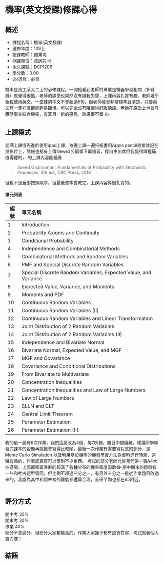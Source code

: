 # 機率(英文授課)修課心得
## 概述
- 課程名稱：機率(英文授課)
- 選修年度：109上
- 授課教師：謝秉均
- 開課單位：資訊共同  
- 永久課號：DCP1206
- 學分數：3.00
- 必/選修：必修

機率是資工系大二上的必修課程。一開始看到老師的專業是機器學習相關（多臂機）就覺得很酷，老師的課堂也果然沒有讓我失望，上課內容扎實有趣。老師幾乎全程使用英文，一堂課的中文不會超過5句，但老師發音非常標準且清楚，只要英文有一定程度都能輕易聽懂。可以完全沒有阻礙得舒服聽課。老師在課堂上也會呼應時事並結合機率，有耳目一新的感覺，效果很不錯 👍
## 上課模式
老師上課很先進的使用ipad上課，依邊上課一遍把板書用Apple pencil直接註記在投影片上，簡報也都有上傳Newe3公同學下載複習，採自由出席但我覺得課程瞞值得聽的，
的上課內容圍繞著
> Saeed Ghahramani, Fundamentals of Probability with Stochastic Processes, 4th ed., CRC Press, 2018

但也不是全部按照順序，但最後整本會教完，上課內容算蠻扎實的。

#### 單元列表
   編號 | 單元名稱
--------|:-----
1|Introduction
2|Probability Axioms and Continuity
3|Conditional Probability
4|Independence and Combinatorial Methods
5|Combinatorial Methods and Random Variables
6|PMF and Special Discrete Random Variables
7|Special Discrete Random Variables, Expected Value, and Variance
8|Expected Value, Variance, and Moments
9|Moments and PDF
10|Continuous Random Variables
11|Continuous Random Variables (II)
12|Continuous Random Variables and Linear Transformation
13|Joint Distribution of 2 Random Variables
14|Joint Distribution of 2 Random Variables (II)
15|Independence and Bivariate Normal
16|Bivariate Normal, Expected Value, and MGF
17|MGF and Covariance
18|Covariance and Conditional Distributions
19|From Bivariate to Multivariate
20|Concentration Inequalities
21|Concentration Inequalities and Law of Large Numbers
22|Law of Large Numbers
23|SLLN and CLT
24|Central Limit Theorem
25|Parameter Estimation
26|Parameter Estimation (II)

我的前一屆有6次作業，我們這屆改為4個，每次5題。題目中間偏難，建議同學練習完課本的習題再挑戰會寫得比較順。最後一次作業有需要寫程式的部分，是 Monte Carlo Simulation 以及利用基於機率的機器學習方法對資料進行預測，還蠻有趣的，作業認真寫可以學到不少東西。
考試的部分老師允許我們帶一張A4大抄進場，上面都密密麻麻的超滿了各種分布的機率密度函數😂
期中期末的題目有一些和考古題型雷同，但比例不超過三分之一，有另外三分之一是從作業題目改過來的。我認為其中和期末考的難度都還算合理，全班平均也都在65附近。<br/><br/>



## 評分方式
期中考 30%<br/>
期末考 30%<br/>
作業 40%<br/>
總分不會調分，但總分大家都蠻高的，作業大家幾乎都有認真在寫，考試就看個人實力嘍！
## 結語



